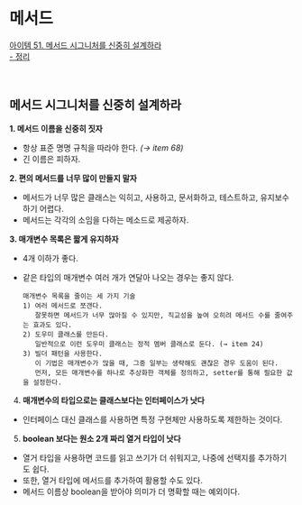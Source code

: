 # 메서드

[아이템 51. 메서드 시그니처를 신중히 설계하라](#메서드-시그니처를-신중히-설계하라)  
[- 정리](#정리)  

<br>

## 메서드 시그니처를 신중히 설계하라
**1. 메서드 이름을 신중히 짓자**
  - 항상 표준 명명 규칙을 따라야 한다. _(→ item 68)_
  - 긴 이름은 피하자.

**2. 편의 메서드를 너무 많이 만들지 말자**
  - 메서드가 너무 많은 클래스는 익히고, 사용하고, 문서화하고, 테스트하고, 유지보수하기 어렵다.
  - 메서드는 각각의 소임을 다하는 메소드로 제공하자.

**3. 매개변수 목록은 짧게 유지하자**
  - 4개 이하가 좋다.
  - 같은 타입의 매개변수 여러 개가 연달아 나오는 경우는 좋지 않다.
    
    ```text
    매개변수 목록을 줄이는 세 가지 기술
    1) 여러 메서드로 쪼갠다.
       잘못하면 메서드가 너무 많아질 수 있지만, 직교성을 높여 오히려 메서드 수를 줄여주는 효과도 있다.
    2) 도우미 클래스를 만든다.
       일반적으로 이런 도우미 클래스는 정적 멤버 클래스로 둔다. (→ item 24)
    3) 빌더 패턴을 사용한다.
       이 기법은 매개변수가 많을 때, 그중 일부는 생략해도 괜찮은 경우 도움이 된다.
       먼저, 모든 매개변수를 하나로 추상화한 객체를 정의하고, setter를 통해 필요한 값을 설정한다.
    ```

4. **매개변수의 타입으로는 클래스보다는 인터페이스가 낫다**
  - 인터페이스 대신 클래스를 사용하면 특정 구현체만 사용하도록 제한하는 것이다.

5. **boolean 보다는 원소 2개 짜리 열거 타입이 낫다**
  - 열거 타입을 사용하면 코드를 읽고 쓰기가 더 쉬워지고, 나중에 선택지를 추가하기도 쉽다.
  - 또한, 열거 타입에 메서드를 추가하여 활용할 수도 있다. 
  - 메서드 이름상 boolean을 받아야 의미가 더 명확할 때는 예외이다. 
  
  
<br>
